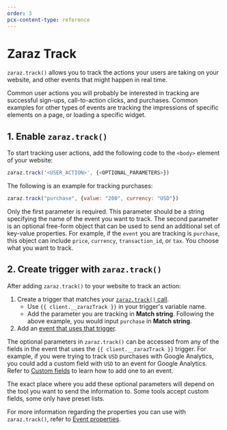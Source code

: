 ```yaml
---
order: 3
pcx-content-type: reference
---
```


# Zaraz Track

`zaraz.track()` allows you to track the actions your users are taking on your website, and other events that might happen in real time. 

Common user actions you will probably be interested in tracking are successful sign-ups, call-to-action clicks, and purchases. Common examples for other types of events are tracking the impressions of specific elements on a page, or loading a specific widget.

## 1. Enable `zaraz.track()`

To start tracking user actions, add the following code to the `<body>` element of your website:

```js
zaraz.track('<USER_ACTION>', {<OPTIONAL_PARAMETERS>})
```

 The following is an example for tracking purchases:

```js
zaraz.track("purchase", {value: "200", currency: "USD"})
```

Only the first parameter is required. This parameter should be a string specifying the name of the event you want to track. The second parameter is an optional free-form object that can be used to send an additional set of key-value properties. For example, if the `event` you are tracking is `purchase`, this object can include `price`, `currency`, `transaction_id`, or `tax`. You choose what you want to track.

## 2. Create trigger with `zaraz.track()`

After adding `zaraz.track()` to your website to track an action:

1. Create a trigger that matches your [`zaraz.track()` call](/get-started/create-trigger).
    * Use `{{ client.__zarazTrack }}` in your trigger's variable name.
    * Add the parameter you are tracking in **Match string**. Following the above example, you would input `purchase` in **Match string**.
1. Add an [event that uses that trigger](/get-started/send-events).

The optional parameters in `zaraz.track()` can be accessed from any of the fields in the event that uses the `{{ client.__zarazTrack }}` trigger. For example, if you were trying to track `USD` purchases with Google Analytics, you could add a custom field with `USD` to an event for Google Analytics. Refer to [Custom fields](/get-started/custom-fields) to learn how to add one to an event.

The exact place where you add these optional parameters will depend on the tool you want to send the information to. Some tools accept custom fields, some only have preset lists. 

For more information regarding the properties you can use with `zaraz.track()`, refer to [Event properties](/reference/properties-reference#event-properties).